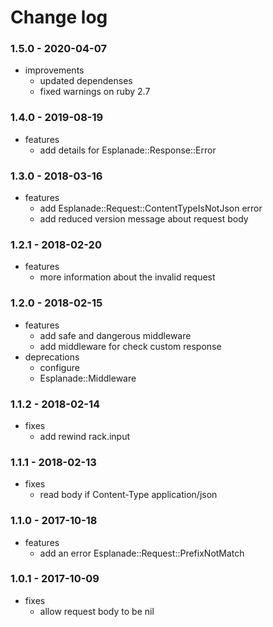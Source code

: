 # Change log

### 1.5.0 - 2020-04-07

* improvements
  * updated dependenses
  * fixed warnings on ruby 2.7

### 1.4.0 - 2019-08-19

* features
  * add details for Esplanade::Response::Error

### 1.3.0 - 2018-03-16

* features
  * add Esplanade::Request::ContentTypeIsNotJson error
  * add reduced version message about request body

### 1.2.1 - 2018-02-20

* features
  * more information about the invalid request

### 1.2.0 - 2018-02-15

* features
  * add safe and dangerous middleware
  * add middleware for check custom response
* deprecations
  * configure
  * Esplanade::Middleware

### 1.1.2 - 2018-02-14

* fixes
  * add rewind rack.input

### 1.1.1 - 2018-02-13

* fixes
  * read body if Content-Type application/json

### 1.1.0 - 2017-10-18

* features
  * add an error Esplanade::Request::PrefixNotMatch

### 1.0.1 - 2017-10-09

* fixes
  * allow request body to be nil
